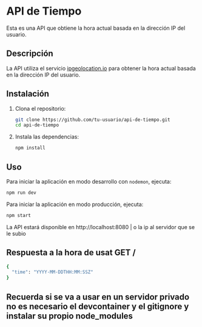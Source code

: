 # API de Tiempo

Esta es una API que obtiene la hora actual basada en la dirección IP del usuario.

## Descripción

La API utiliza el servicio [ipgeolocation.io](https://ipgeolocation.io/) para obtener la hora actual basada en la dirección IP del usuario.

## Instalación

1. Clona el repositorio:
    ```sh
    git clone https://github.com/tu-usuario/api-de-tiempo.git
    cd api-de-tiempo
    ```

2. Instala las dependencias:
    ```sh
    npm install
    ```

## Uso

Para iniciar la aplicación en modo desarrollo con `nodemon`, ejecuta:
```sh
npm run dev
```
Para iniciar la aplicación en modo producción, ejecuta:
```sh
npm start
```
La API estará disponible en http://localhost:8080 | o la ip al servidor que se le subio

## Respuesta a la hora de usat GET /
```sh
{
  "time": "YYYY-MM-DDTHH:MM:SSZ"
}
```

## Recuerda si se va a usar en un servidor privado no es necesario el devcontainer y el gitignore y instalar su propio node_modules
